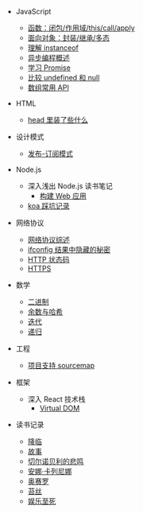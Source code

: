 - JavaScript

  - [函数：闭包/作用域/this/call/apply](js/function.md)
  - [面向对象：封装/继承/多态](js/OOP.md)
  - [理解 instanceof](js/instanceof.md)
  - [异步编程概述](js/async.md)
  - [学习 Promise](js/promise.md)
  - [比较 undefined 和 null](js/undefined.md)
  - [数组常用 API](js/array)

- HTML

  - [head 里装了些什么](html/head.md)

- 设计模式

  - [发布-订阅模式](pattern/publish.md)

- Node.js

  - 深入浅出 Node.js 读书笔记
    - [构建 Web 应用](node/book/web.md)
  - [koa 踩坑记录](node/koa/tips.md)

- 网络协议

  - [网络协议综述](network/basic.md)
  - [ifconfig 结果中隐藏的秘密](network/ifconfig.md)
  - [HTTP 状态码](network/http/code.md)
  - [HTTPS](network/http/https.md)

- 数学

  - [二进制](math/binary.md)
  - [余数与哈希](math/mod.md)
  - [迭代](math/iterator.md)
  - [递归](math/recursive.md)

- 工程

  - [项目支持 sourcemap](project/sourcemap.md)

- 框架

  - 深入 React 技术栈
    - [Virtual DOM](react/virtualDOM.md)

- 读书记录
  - [降临](read/arrival.md)
  - [故事](read/story.md)
  - [切尔诺贝利的悲鸣](read/voices.md)
  - [安娜·卡列尼娜](read/anna.md)
  - [奥赛罗](read/othello.md)
  - [苔丝](read/tess.md)
  - [娱乐至死](read/death.md)
